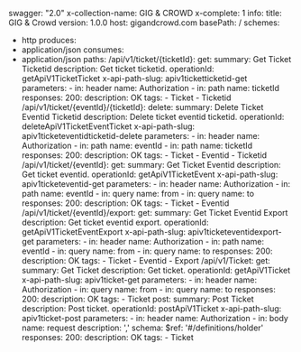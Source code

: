 swagger: "2.0"
x-collection-name: GIG & CROWD
x-complete: 1
info:
  title: GIG & Crowd
  version: 1.0.0
host: gigandcrowd.com
basePath: /
schemes:
- http
produces:
- application/json
consumes:
- application/json
paths:
  /api/v1/ticket/{ticketId}:
    get:
      summary: Get Ticket Ticketid
      description: Get ticket ticketid.
      operationId: getApiV1TicketTicket
      x-api-path-slug: apiv1ticketticketid-get
      parameters:
      - in: header
        name: Authorization
      - in: path
        name: ticketId
      responses:
        200:
          description: OK
      tags:
      - Ticket
      - Ticketid
  /api/v1/ticket/{eventId}/{ticketId}:
    delete:
      summary: Delete Ticket Eventid Ticketid
      description: Delete ticket eventid ticketid.
      operationId: deleteApiV1TicketEventTicket
      x-api-path-slug: apiv1ticketeventidticketid-delete
      parameters:
      - in: header
        name: Authorization
      - in: path
        name: eventId
      - in: path
        name: ticketId
      responses:
        200:
          description: OK
      tags:
      - Ticket
      - Eventid
      - Ticketid
  /api/v1/ticket/{eventId}:
    get:
      summary: Get Ticket Eventid
      description: Get ticket eventid.
      operationId: getApiV1TicketEvent
      x-api-path-slug: apiv1ticketeventid-get
      parameters:
      - in: header
        name: Authorization
      - in: path
        name: eventId
      - in: query
        name: from
      - in: query
        name: to
      responses:
        200:
          description: OK
      tags:
      - Ticket
      - Eventid
  /api/v1/ticket/{eventId}/export:
    get:
      summary: Get Ticket Eventid Export
      description: Get ticket eventid export.
      operationId: getApiV1TicketEventExport
      x-api-path-slug: apiv1ticketeventidexport-get
      parameters:
      - in: header
        name: Authorization
      - in: path
        name: eventId
      - in: query
        name: from
      - in: query
        name: to
      responses:
        200:
          description: OK
      tags:
      - Ticket
      - Eventid
      - Export
  /api/v1/Ticket:
    get:
      summary: Get Ticket
      description: Get ticket.
      operationId: getApiV1Ticket
      x-api-path-slug: apiv1ticket-get
      parameters:
      - in: header
        name: Authorization
      - in: query
        name: from
      - in: query
        name: to
      responses:
        200:
          description: OK
      tags:
      - Ticket
    post:
      summary: Post Ticket
      description: Post ticket.
      operationId: postApiV1Ticket
      x-api-path-slug: apiv1ticket-post
      parameters:
      - in: header
        name: Authorization
      - in: body
        name: request
        description: ','
        schema:
          $ref: '#/definitions/holder'
      responses:
        200:
          description: OK
      tags:
      - Ticket